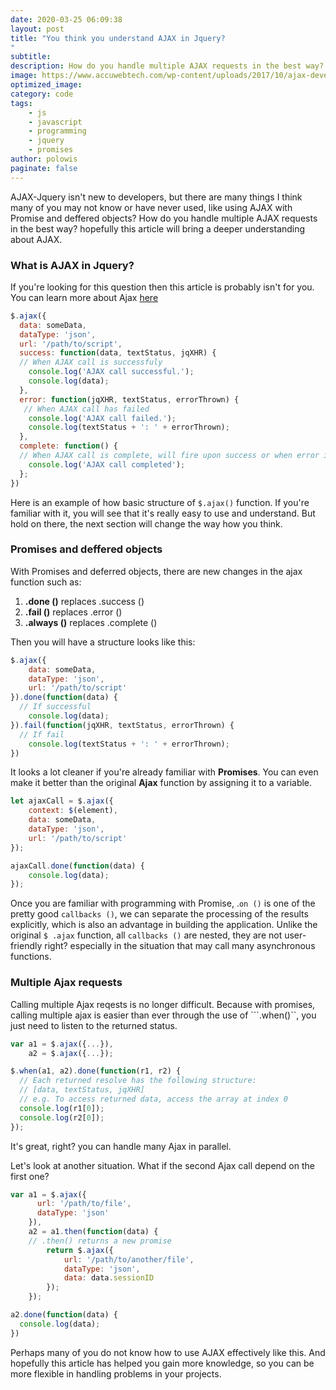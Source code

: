 ```yaml
---
date: 2020-03-25 06:09:38
layout: post
title: "You think you understand AJAX in Jquery?
"
subtitle:
description: How do you handle multiple AJAX requests in the best way?
image: https://www.accuwebtech.com/wp-content/uploads/2017/10/ajax-development-4.jpg
optimized_image:
category: code
tags:
    - js
    - javascript
    - programming
    - jquery
    - promises
author: polowis
paginate: false
---
```


AJAX-Jquery isn't new to developers, but there are many things I think many of you may not know or have never used, like using AJAX with Promise and deffered objects? How do you handle multiple AJAX requests in the best way? hopefully this article will bring a deeper understanding about AJAX.

### What is AJAX in Jquery?

If you're looking for this question then this article is probably isn't for you. You can learn more about Ajax [here](https://api.jquery.com/jquery.ajax/)

```js
$.ajax({
  data: someData,
  dataType: 'json',
  url: '/path/to/script',
  success: function(data, textStatus, jqXHR) {
  // When AJAX call is successfuly
    console.log('AJAX call successful.');
    console.log(data);
  },
  error: function(jqXHR, textStatus, errorThrown) {
   // When AJAX call has failed
    console.log('AJAX call failed.');
    console.log(textStatus + ': ' + errorThrown);
  },
  complete: function() {
  // When AJAX call is complete, will fire upon success or when error is thrown
    console.log('AJAX call completed');
  };
})

```

Here is an example of how basic structure of ```$.ajax()``` function. If you're familiar with it, you will see that it's really easy to use and understand. But hold on there, the next section will change the way how you think.

### Promises and deffered objects


With Promises and deferred objects, there are new changes in the ajax function such as:

1. **.done ()** replaces .success ()
2. **.fail ()** replaces .error ()
3. **.always ()** replaces .complete ()

Then you will have a structure looks like this:
```js
$.ajax({
    data: someData,
    dataType: 'json',
    url: '/path/to/script'
}).done(function(data) {
  // If successful
    console.log(data);
}).fail(function(jqXHR, textStatus, errorThrown) {
  // If fail
    console.log(textStatus + ': ' + errorThrown);
})

```

It looks a lot cleaner if you're already familiar with **Promises**. You can even make it better than the original **Ajax** function by assigning it to a variable.

```js
let ajaxCall = $.ajax({
    context: $(element),
    data: someData,
    dataType: 'json',
    url: '/path/to/script'
});

ajaxCall.done(function(data) {
    console.log(data);
});

```

Once you are familiar with programming with Promise, .```on ()``` is one of the pretty good ```callbacks ()```, we can separate the processing of the results explicitly, which is also an advantage in building the application. Unlike the original ```$ .ajax``` function, all ```callbacks ()``` are nested, they are not user-friendly right? especially in the situation that may call many asynchronous functions.

### Multiple Ajax requests

Calling multiple Ajax reqests is no longer difficult. Because with promises, calling multiple ajax is easier than ever through the use of ```.when()``, you just need to listen to the returned status.

```js
var a1 = $.ajax({...}),
    a2 = $.ajax({...});

$.when(a1, a2).done(function(r1, r2) {
  // Each returned resolve has the following structure:
  // [data, textStatus, jqXHR]
  // e.g. To access returned data, access the array at index 0
  console.log(r1[0]);
  console.log(r2[0]);
});
```

It's great, right? you can handle many Ajax in parallel. 

Let's look at another situation. What if the second Ajax call depend on the first one?

```js
var a1 = $.ajax({
      url: '/path/to/file',
      dataType: 'json'
    }),
    a2 = a1.then(function(data) {
    // .then() returns a new promise
        return $.ajax({
            url: '/path/to/another/file',
            dataType: 'json',
            data: data.sessionID
        });
    });

a2.done(function(data) {
  console.log(data);
})

```

Perhaps many of you do not know how to use AJAX effectively like this. And hopefully this article has helped you gain more knowledge, so you can be more flexible in handling problems in your projects.



